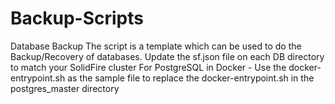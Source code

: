 # Backup-Scripts
Database Backup
The script is a template which can be used to do the Backup/Recovery of databases.
Update the sf.json file on each DB directory to match your SolidFire cluster
For PostgreSQL in Docker - Use the docker-entrypoint.sh as the sample file to replace the docker-entrypoint.sh in the postgres_master directory
